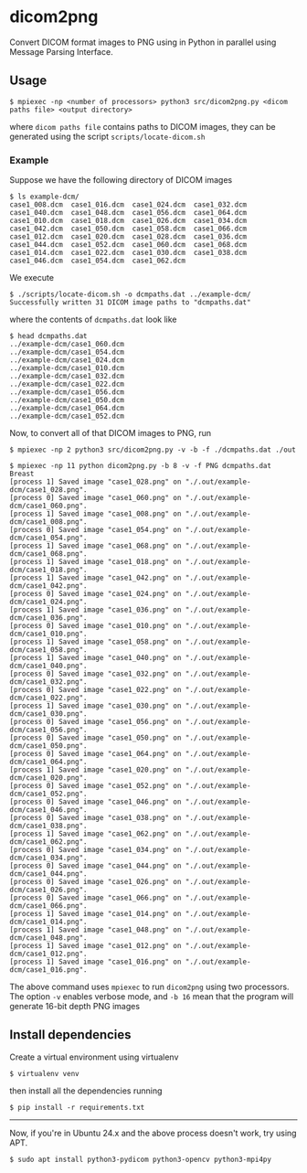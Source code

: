 # dicom2png
Convert DICOM format images to PNG using in Python in parallel using Message
Parsing Interface.

## Usage
```
$ mpiexec -np <number of processors> python3 src/dicom2png.py <dicom paths file> <output directory>
```
where `dicom paths file` contains paths to DICOM images, they can be generated
using the script `scripts/locate-dicom.sh`

### Example
Suppose we have the following directory of DICOM images
```
$ ls example-dcm/
case1_008.dcm  case1_016.dcm  case1_024.dcm  case1_032.dcm  case1_040.dcm  case1_048.dcm  case1_056.dcm  case1_064.dcm
case1_010.dcm  case1_018.dcm  case1_026.dcm  case1_034.dcm  case1_042.dcm  case1_050.dcm  case1_058.dcm  case1_066.dcm
case1_012.dcm  case1_020.dcm  case1_028.dcm  case1_036.dcm  case1_044.dcm  case1_052.dcm  case1_060.dcm  case1_068.dcm
case1_014.dcm  case1_022.dcm  case1_030.dcm  case1_038.dcm  case1_046.dcm  case1_054.dcm  case1_062.dcm
```

We execute
```
$ ./scripts/locate-dicom.sh -o dcmpaths.dat ../example-dcm/
Successfully written 31 DICOM image paths to "dcmpaths.dat"
```
where the contents of `dcmpaths.dat` look like
```
$ head dcmpaths.dat
../example-dcm/case1_060.dcm
../example-dcm/case1_054.dcm
../example-dcm/case1_024.dcm
../example-dcm/case1_010.dcm
../example-dcm/case1_032.dcm
../example-dcm/case1_022.dcm
../example-dcm/case1_056.dcm
../example-dcm/case1_050.dcm
../example-dcm/case1_064.dcm
../example-dcm/case1_052.dcm
```
Now, to convert all of that DICOM images to PNG, run

```
$ mpiexec -np 2 python3 src/dicom2png.py -v -b -f ./dcmpaths.dat ./out
```

```
$ mpiexec -np 11 python dicom2png.py -b 8 -v -f PNG dcmpaths.dat Breast
[process 1] Saved image "case1_028.png" on "./.out/example-dcm/case1_028.png".
[process 0] Saved image "case1_060.png" on "./.out/example-dcm/case1_060.png".
[process 1] Saved image "case1_008.png" on "./.out/example-dcm/case1_008.png".
[process 0] Saved image "case1_054.png" on "./.out/example-dcm/case1_054.png".
[process 1] Saved image "case1_068.png" on "./.out/example-dcm/case1_068.png".
[process 1] Saved image "case1_018.png" on "./.out/example-dcm/case1_018.png".
[process 1] Saved image "case1_042.png" on "./.out/example-dcm/case1_042.png".
[process 0] Saved image "case1_024.png" on "./.out/example-dcm/case1_024.png".
[process 1] Saved image "case1_036.png" on "./.out/example-dcm/case1_036.png".
[process 0] Saved image "case1_010.png" on "./.out/example-dcm/case1_010.png".
[process 1] Saved image "case1_058.png" on "./.out/example-dcm/case1_058.png".
[process 1] Saved image "case1_040.png" on "./.out/example-dcm/case1_040.png".
[process 0] Saved image "case1_032.png" on "./.out/example-dcm/case1_032.png".
[process 0] Saved image "case1_022.png" on "./.out/example-dcm/case1_022.png".
[process 1] Saved image "case1_030.png" on "./.out/example-dcm/case1_030.png".
[process 0] Saved image "case1_056.png" on "./.out/example-dcm/case1_056.png".
[process 0] Saved image "case1_050.png" on "./.out/example-dcm/case1_050.png".
[process 0] Saved image "case1_064.png" on "./.out/example-dcm/case1_064.png".
[process 1] Saved image "case1_020.png" on "./.out/example-dcm/case1_020.png".
[process 0] Saved image "case1_052.png" on "./.out/example-dcm/case1_052.png".
[process 0] Saved image "case1_046.png" on "./.out/example-dcm/case1_046.png".
[process 0] Saved image "case1_038.png" on "./.out/example-dcm/case1_038.png".
[process 1] Saved image "case1_062.png" on "./.out/example-dcm/case1_062.png".
[process 0] Saved image "case1_034.png" on "./.out/example-dcm/case1_034.png".
[process 0] Saved image "case1_044.png" on "./.out/example-dcm/case1_044.png".
[process 0] Saved image "case1_026.png" on "./.out/example-dcm/case1_026.png".
[process 0] Saved image "case1_066.png" on "./.out/example-dcm/case1_066.png".
[process 1] Saved image "case1_014.png" on "./.out/example-dcm/case1_014.png".
[process 1] Saved image "case1_048.png" on "./.out/example-dcm/case1_048.png".
[process 1] Saved image "case1_012.png" on "./.out/example-dcm/case1_012.png".
[process 1] Saved image "case1_016.png" on "./.out/example-dcm/case1_016.png".
```
The above command uses `mpiexec` to run `dicom2png` using two processors. The
option `-v` enables verbose mode, and `-b 16` mean that the program will generate
16-bit depth PNG images

## Install dependencies
Create a virtual environment using virtualenv
```
$ virtualenv venv
```
then install all the dependencies running
```
$ pip install -r requirements.txt
```
---
Now, if you're in Ubuntu 24.x and the above process doesn't work, try
using APT.
```
$ sudo apt install python3-pydicom python3-opencv python3-mpi4py
```
